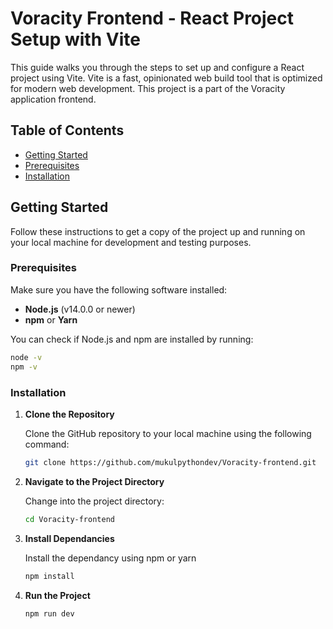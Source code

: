 # Voracity Frontend - React Project Setup with Vite

This guide walks you through the steps to set up and configure a React project using Vite. Vite is a fast, opinionated web build tool that is optimized for modern web development. This project is a part of the Voracity application frontend.

## Table of Contents

- [Getting Started](#getting-started)
- [Prerequisites](#prerequisites)
- [Installation](#installation)

## Getting Started

Follow these instructions to get a copy of the project up and running on your local machine for development and testing purposes.

### Prerequisites

Make sure you have the following software installed:

- **Node.js** (v14.0.0 or newer)
- **npm** or **Yarn**

You can check if Node.js and npm are installed by running:

```bash
node -v
npm -v
```
### Installation

1. **Clone the Repository**

   Clone the GitHub repository to your local machine using the following command:

   ```bash
   git clone https://github.com/mukulpythondev/Voracity-frontend.git
   ```


2. **Navigate to the Project Directory**

   Change into the project directory:
   ```bash
   cd Voracity-frontend
   ```
3. **Install Dependancies**

   Install the dependancy using npm or yarn
   ```bash
   npm install
   ```
4. **Run the Project**
     ```bash
   npm run dev
     ```
